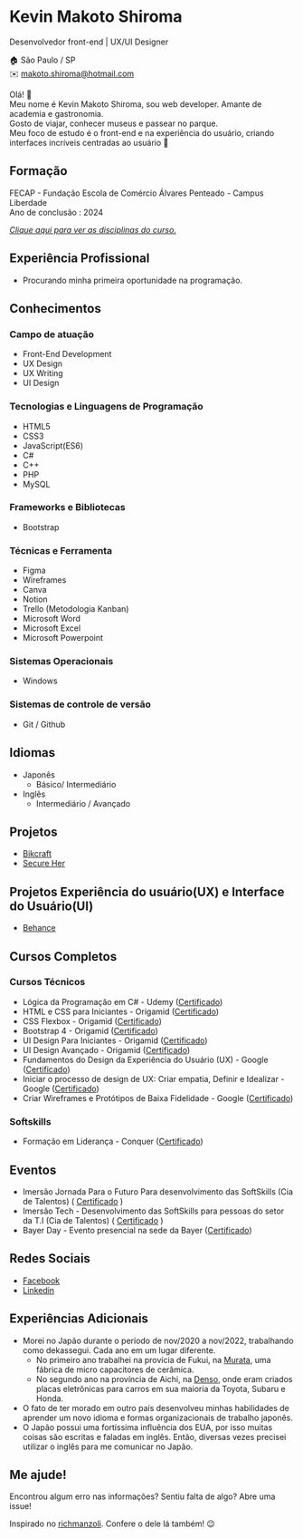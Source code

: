 # Kevin Makoto Shiroma
Desenvolvedor front-end | UX/UI Designer

:house:   São Paulo / SP <br>
:envelope:  makoto.shiroma@hotmail.com

Olá! :wave: <br>
Meu nome é Kevin Makoto Shiroma, sou web developer. Amante de academia e gastronomia. <br>
Gosto de viajar, conhecer museus e passear no parque. <br>
Meu foco de estudo é o front-end e na experiência do usuário, criando interfaces incríveis centradas ao usuário :rocket:

## Formação
FECAP - Fundação Escola de Comércio Álvares Penteado - Campus Liberdade <br>
Ano de conclusão : 2024

[_Clique aqui para ver as disciplinas do curso._](https://github.com/KevinShiroma/curriculo/blob/main/Disciplinas.md)


## Experiência Profissional
* Procurando minha primeira oportunidade na programação.

  
## Conhecimentos
### Campo de atuação
* Front-End Development
* UX Design
* UX Writing
* UI Design

### Tecnologias e Linguagens de Programação
* HTML5
* CSS3
* JavaScript(ES6)
* C#
* C++
* PHP
* MySQL

### Frameworks e Bibliotecas
* Bootstrap


### Técnicas e Ferramenta
* Figma
* Wireframes
* Canva
* Notion
* Trello (Metodologia Kanban)
* Microsoft Word
* Microsoft Excel
* Microsoft Powerpoint


### Sistemas Operacionais
* Windows

### Sistemas de controle de versão
* Git / Github

## Idiomas
* Japonês
  * Básico/ Intermediário
* Inglês
  * Intermediário / Avançado 

## Projetos
* [Bikcraft](https://kevinshiroma.github.io/bikcraft/)
* [Secure Her](https://github.com/KevinShiroma/Secure-her-IoT)

## Projetos Experiência do usuário(UX) e Interface do Usuário(UI)
* [Behance](https://www.behance.net/kevinshiroma)

## Cursos Completos

### Cursos Técnicos
* Lógica da Programação em C# - Udemy ([Certificado](https://github.com/KevinShiroma/curriculo/blob/main/certificados/logica-programacao.pdf))
* HTML e CSS para Iniciantes - Origamid ([Certificado](https://github.com/KevinShiroma/curriculo/blob/main/certificados/html-css-iniciantes.pdf))
* CSS Flexbox - Origamid              ([Certificado](https://github.com/KevinShiroma/curriculo/blob/main/certificados/css-flexbox.pdf))
* Bootstrap 4 - Origamid               ([Certificado](https://github.com/KevinShiroma/curriculo/blob/main/certificados/boostrap.pdf))
* UI Design Para Iniciantes - Origamid   ([Certificado](https://github.com/KevinShiroma/curriculo/blob/main/certificados/ui-design-iniciantes.pdf))
* UI Design Avançado   - Origamid        ([Certificado](https://github.com/KevinShiroma/curriculo/blob/main/certificados/ui-design-avancado.pdf))
* Fundamentos do Design da Experiência do Usuário (UX) - Google ([Certificado](https://coursera.org/share/4b77ce35c552288037372f4031a1972e))
* Iniciar o processo de design de UX: Criar empatia, Definir e Idealizar - Google ([Certificado](https://www.coursera.org/account/accomplishments/verify/NZ8VPN8D7Y5J))
* Criar Wireframes e Protótipos de Baixa Fidelidade - Google ([Certificado](https://github.com/KevinShiroma/curriculo/blob/main/certificados/ux-design-wireframes.pdf))

### Softskills
* Formação em Liderança - Conquer ([Certificado](https://github.com/KevinShiroma/curriculo/blob/main/certificados/conquer-certificado-lideran%C3%A7a.pdf))


## Eventos 
* Imersão Jornada Para o Futuro Para desenvolvimento das SoftSkills (Cia de Talentos) ( [Certificado](https://github.com/KevinShiroma/curriculo/blob/main/certificados/soft-skills.pdf) )
* Imersão Tech - Desenvolvimento das SoftSkills para pessoas do setor da T.I (Cia de Talentos) ( [Certificado](https://github.com/KevinShiroma/curriculo/blob/main/certificados/Imers%C3%A3o%20Tech%20Agosto_Kevin%20Makoto%20Shiroma.pdf) )
* Bayer Day - Evento presencial na sede da Bayer ([Certificado](https://github.com/KevinShiroma/curriculo/blob/main/certificados/Evento%20Presencial%20Bayer%20-%20Agosto_Kevin%20Makoto%20Shiroma.pdf))



## Redes Sociais
*  [Facebook](https://www.facebook.com/makoto.shiroma)
*  [Linkedin](https://www.linkedin.com/in/kevinmakotos/)

## Experiências Adicionais
* Morei no Japão durante o período de nov/2020 a nov/2022, trabalhando como dekassegui. Cada ano em um lugar diferente. <br>
    * No primeiro ano trabalhei na provícia de Fukui, na [Murata](https://www.murata.com/en-us), uma fábrica de micro capacitores de cerâmica.  <br>
    * No segundo ano na província de Aichi, na [Denso](https://www.denso.com/br/pt/), onde eram criados placas eletrônicas para carros em sua maioria da Toyota, Subaru e Honda. <br>
* O fato de ter morado em outro país desenvolveu minhas habilidades de aprender um novo idioma e formas organizacionais de trabalho japonês.
* O Japão possui uma fortíssima influência dos EUA, por isso muitas coisas são escritas e faladas em inglês. Então, diversas vezes precisei utilizar o inglês para me comunicar no Japão.


  

## Me ajude!
Encontrou algum erro nas informações? Sentiu falta de algo? Abre uma issue! <br>

Inspirado no [richmanzoli](https://github.com/richmanzoli/curriculo). Confere o dele lá também! :wink:

